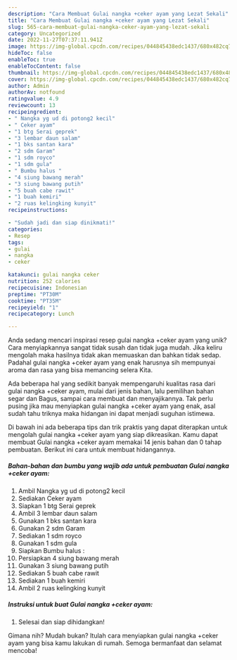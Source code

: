 ```yaml
---
description: "Cara Membuat Gulai nangka +ceker ayam yang Lezat Sekali"
title: "Cara Membuat Gulai nangka +ceker ayam yang Lezat Sekali"
slug: 565-cara-membuat-gulai-nangka-ceker-ayam-yang-lezat-sekali
category: Uncategorized
date: 2022-11-27T07:37:11.941Z
image: https://img-global.cpcdn.com/recipes/044845438edc1437/680x482cq70/gulai-nangka-ceker-ayam-foto-resep-utama.jpg
hideToc: false
enableToc: true
enableTocContent: false
thumbnail: https://img-global.cpcdn.com/recipes/044845438edc1437/680x482cq70/gulai-nangka-ceker-ayam-foto-resep-utama.jpg
cover: https://img-global.cpcdn.com/recipes/044845438edc1437/680x482cq70/gulai-nangka-ceker-ayam-foto-resep-utama.jpg
author: Admin
authorAv: notfound
ratingvalue: 4.9
reviewcount: 13
recipeingredient:
- " Nangka yg ud di potong2 kecil"
- " Ceker ayam"
- "1 btg Serai geprek"
- "3 lembar daun salam"
- "1 bks santan kara"
- "2 sdm Garam"
- "1 sdm royco"
- "1 sdm gula"
- " Bumbu halus "
- "4 siung bawang merah"
- "3 siung bawang putih"
- "5 buah cabe rawit"
- "1 buah kemiri"
- "2 ruas kelingking kunyit"
recipeinstructions:

- "Sudah jadi dan siap dinikmati!"
categories:
- Resep
tags:
- gulai
- nangka
- ceker

katakunci: gulai nangka ceker 
nutrition: 252 calories
recipecuisine: Indonesian
preptime: "PT30M"
cooktime: "PT35M"
recipeyield: "1"
recipecategory: Lunch

---
```





Anda sedang mencari inspirasi resep gulai nangka +ceker ayam yang unik? Cara menyiapkannya sangat tidak susah dan tidak juga mudah. Jika keliru mengolah maka hasilnya tidak akan memuaskan dan bahkan tidak sedap. Padahal gulai nangka +ceker ayam yang enak harusnya sih mempunyai aroma dan rasa yang bisa memancing selera Kita.





Ada beberapa hal yang sedikit banyak mempengaruhi kualitas rasa dari gulai nangka +ceker ayam, mulai dari jenis bahan, lalu pemilihan bahan segar dan Bagus, sampai cara membuat dan menyajikannya. Tak perlu pusing jika mau menyiapkan gulai nangka +ceker ayam yang enak,      asal sudah tahu triknya maka hidangan ini dapat menjadi suguhan istimewa.





















Di bawah ini ada beberapa tips dan trik praktis yang dapat diterapkan untuk mengolah gulai nangka +ceker ayam yang siap dikreasikan. Kamu dapat membuat Gulai nangka +ceker ayam memakai 14 jenis bahan dan 0 tahap pembuatan. Berikut ini cara untuk membuat hidangannya.

<!--inarticleads1-->

##### Bahan-bahan dan bumbu yang wajib ada untuk pembuatan Gulai nangka +ceker ayam:

1. Ambil  Nangka yg ud di potong2 kecil
1. Sediakan  Ceker ayam
1. Siapkan 1 btg Serai geprek
1. Ambil 3 lembar daun salam
1. Gunakan 1 bks santan kara
1. Gunakan 2 sdm Garam
1. Sediakan 1 sdm royco
1. Gunakan 1 sdm gula
1. Siapkan  Bumbu halus :
1. Persiapkan 4 siung bawang merah
1. Gunakan 3 siung bawang putih
1. Sediakan 5 buah cabe rawit
1. Sediakan 1 buah kemiri
1. Ambil 2 ruas kelingking kunyit




<!--inarticleads2-->

##### Instruksi untuk buat Gulai nangka +ceker ayam:


1. Selesai dan siap dihidangkan!



Gimana nih? Mudah bukan? Itulah cara menyiapkan gulai nangka +ceker ayam yang bisa kamu lakukan di rumah. Semoga bermanfaat dan selamat mencoba!
